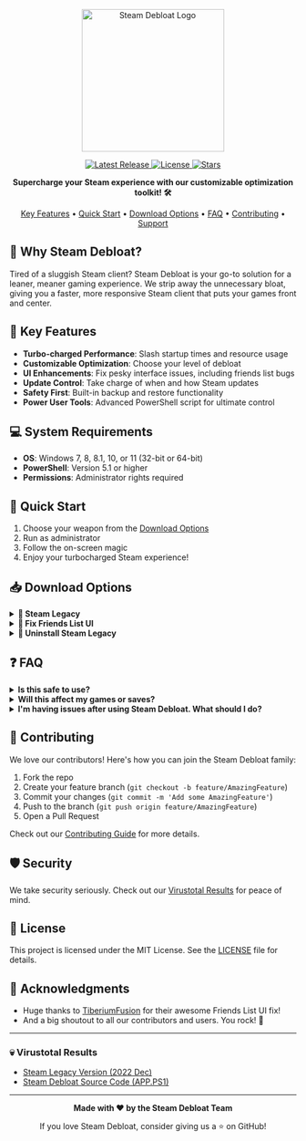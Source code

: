 <p align="center">
  <img src="https://raw.githubusercontent.com/mtytyx/Steam-Debloat/main/assets/logo.webp" alt="Steam Debloat Logo" width="250"/>
</p>

<p align="center">
  <a href="https://github.com/mtytyx/Steam-Debloat/releases/latest">
    <img src="https://img.shields.io/github/v/release/mtytyx/Steam-Debloat?style=for-the-badge&logo=github&logoColor=white&labelColor=1F2937&color=4B5563" alt="Latest Release">
  </a>
  <a href="https://github.com/mtytyx/Steam-Debloat/blob/main/LICENSE">
    <img src="https://img.shields.io/github/license/mtytyx/Steam-Debloat?style=for-the-badge&logo=opensourceinitiative&logoColor=white&labelColor=1F2937&color=4B5563" alt="License">
  </a>
  <a href="https://github.com/mtytyx/Steam-Debloat/stargazers">
    <img src="https://img.shields.io/github/stars/mtytyx/Steam-Debloat?style=for-the-badge&logo=starship&logoColor=white&labelColor=1F2937&color=4B5563" alt="Stars">
  </a>
</p>

<p align="center">
  <strong>Supercharge your Steam experience with our customizable optimization toolkit! 🛠️</strong>
</p>

<p align="center">
  <a href="#-key-features">Key Features</a> •
  <a href="#-quick-start">Quick Start</a> •
  <a href="#-download-options">Download Options</a> •
  <a href="#-faq">FAQ</a> •
  <a href="#-contributing">Contributing</a> •
  <a href="#-support">Support</a>
</p>

## 🌟 Why Steam Debloat?

Tired of a sluggish Steam client? Steam Debloat is your go-to solution for a leaner, meaner gaming experience. We strip away the unnecessary bloat, giving you a faster, more responsive Steam client that puts your games front and center.

## 🚀 Key Features

- **Turbo-charged Performance**: Slash startup times and resource usage
- **Customizable Optimization**: Choose your level of debloat
- **UI Enhancements**: Fix pesky interface issues, including friends list bugs
- **Update Control**: Take charge of when and how Steam updates
- **Safety First**: Built-in backup and restore functionality
- **Power User Tools**: Advanced PowerShell script for ultimate control

## 💻 System Requirements

- **OS**: Windows 7, 8, 8.1, 10, or 11 (32-bit or 64-bit)
- **PowerShell**: Version 5.1 or higher
- **Permissions**: Administrator rights required

## 🚀 Quick Start

1. Choose your weapon from the [Download Options](#-download-options)
2. Run as administrator
3. Follow the on-screen magic
4. Enjoy your turbocharged Steam experience!

## 📥 Download Options

<details>
  <summary><b>🌟 Steam Legacy </b></summary>

  The perfect balance of optimization and functionality.

  - ⚡ Faster startup, lower resource usage
  - 🧹 Removes non-essential components
  - ✅ Minimal impact on core Steam features

  [📥 Download Installer.bat](https://github.com/mtytyx/Steam-Debloat/releases/download/v4.2/Installer.bat)

  For the brave, try our PowerShell one-liner:
  ```powershell
  iex "& { $(iwr -useb 'https://raw.githubusercontent.com/mtytyx/Steam-Debloat/main/script/app.ps1') }"
  ```
</details>

<details>
  <summary><b>👥 Fix Friends List UI</b></summary>

  Banish those pesky friends list display issues!

  1. [📥 Download QuickPatcher_Patch.zip](https://github.com/TiberiumFusion/FixedSteamFriendsUI/releases)
  2. Extract and run `FixedSteamFriendsUI.exe`
  3. Click "Install Patch" and you're done!
</details>

<details>
  <summary><b>🔄 Uninstall Steam Legacy</b></summary>

  Want to revert? No problem!

  [📥 Download Uninstall Script](https://github.com/mtytyx/Steam-Debloat/releases/download/v4.2/Uninstall-Steam-Legacy.bat)

  Run as admin and follow the prompts.
</details>

## ❓ FAQ

<details>
  <summary><b>Is this safe to use?</b></summary>
  
  Absolutely! We prioritize your safety and gaming experience. Our tools are open-source, and we provide built-in backup functionality. Plus, you can always revert changes if needed.
</details>

<details>
  <summary><b>Will this affect my games or saves?</b></summary>
  
  Not at all! Steam Debloat only optimizes the Steam client itself. Your games, saves, and personal data remain untouched.
</details>

<details>
  <summary><b>I'm having issues after using Steam Debloat. What should I do?</b></summary>
  
  First, try using our Uninstall option to revert changes. If problems persist, please [open an issue](https://github.com/mtytyx/Steam-Debloat/issues/new) on our GitHub page with detailed information about your problem.
</details>

## 🤝 Contributing

We love our contributors! Here's how you can join the Steam Debloat family:

1. Fork the repo
2. Create your feature branch (`git checkout -b feature/AmazingFeature`)
3. Commit your changes (`git commit -m 'Add some AmazingFeature'`)
4. Push to the branch (`git push origin feature/AmazingFeature`)
5. Open a Pull Request

Check out our [Contributing Guide](https://github.com/mtytyx/Steam-Debloat/blob/main/assets/CONTRIBUTING.md) for more details.

## 🛡️ Security

We take security seriously. Check out our [Virustotal Results](#-virustotal-results) for peace of mind.

## 📄 License

This project is licensed under the MIT License. See the [LICENSE](https://github.com/mtytyx/Steam-Debloat/blob/main/LICENSE) file for details.

## 🙏 Acknowledgments

- Huge thanks to [TiberiumFusion](https://github.com/TiberiumFusion) for their awesome Friends List UI fix!
- And a big shoutout to all our contributors and users. You rock! 🎸

---

### 💀 Virustotal Results 

- [Steam Legacy Version (2022 Dec)](https://www.virustotal.com/gui/url/73d0c1e2bf9ca30701504a8ec1225502676b2f794d64d93c79945ba37b900051)
- [Steam Debloat Source Code (APP.PS1)](https://www.virustotal.com/gui/file/efda4de8df6b082f53bbff59dc8cb14e4da9377259642c3f9c3b55714fe5b49b?nocache=1)

---

<p align="center">
  <strong>Made with ❤️ by the Steam Debloat Team</strong>
</p>

<p align="center">
  If you love Steam Debloat, consider giving us a ⭐ on GitHub!
</p>
